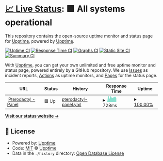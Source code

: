 # [📈 Live Status](https://status.badwolves.games): <!--live status--> **🟩 All systems operational**

This repository contains the open-source uptime monitor and status page for [Upptime](https://upptime.js.org), powered by [Upptime](https://github.com/upptime/upptime).

[![Uptime CI](https://github.com/bad-wolves/status.badwolves.games/workflows/Uptime%20CI/badge.svg)](https://github.com/bad-wolves/status.badwolves.games/actions?query=workflow%3A%22Uptime+CI%22)
[![Response Time CI](https://github.com/bad-wolves/status.badwolves.games/workflows/Response%20Time%20CI/badge.svg)](https://github.com/bad-wolves/status.badwolves.games/actions?query=workflow%3A%22Response+Time+CI%22)
[![Graphs CI](https://github.com/bad-wolves/status.badwolves.games/workflows/Graphs%20CI/badge.svg)](https://github.com/bad-wolves/status.badwolves.games/actions?query=workflow%3A%22Graphs+CI%22)
[![Static Site CI](https://github.com/bad-wolves/status.badwolves.games/workflows/Static%20Site%20CI/badge.svg)](https://github.com/bad-wolves/status.badwolves.games/actions?query=workflow%3A%22Static+Site+CI%22)
[![Summary CI](https://github.com/bad-wolves/status.badwolves.games/workflows/Summary%20CI/badge.svg)](https://github.com/bad-wolves/status.badwolves.games/actions?query=workflow%3A%22Summary+CI%22)

With [Upptime](https://upptime.js.org), you can get your own unlimited and free uptime monitor and status page, powered entirely by a GitHub repository. We use [Issues](https://github.com/upptime/upptime/issues) as incident reports, [Actions](https://github.com/bad-wolves/status.badwolves.games/actions) as uptime monitors, and [Pages](https://status.badwolves.games) for the status page.

<!--start: status pages-->
<!-- This summary is generated by Upptime (https://github.com/upptime/upptime) -->
<!-- Do not edit this manually, your changes will be overwritten -->
<!-- prettier-ignore -->
| URL | Status | History | Response Time | Uptime |
| --- | ------ | ------- | ------------- | ------ |
| <img alt="" src="https://favicons.githubusercontent.com/panel.badwolves.games" height="13"> [Pterodactyl - Panel](https://panel.badwolves.games) | 🟩 Up | [pterodactyl-panel.yml](https://github.com/bad-wolves/status.badwolves.games/commits/HEAD/history/pterodactyl-panel.yml) | <details><summary><img alt="Response time graph" src="./graphs/pterodactyl-panel/response-time-week.png" height="20"> 728ms</summary><br><a href="https://status.badwolves.games/history/pterodactyl-panel"><img alt="Response time 812" src="https://img.shields.io/endpoint?url=https%3A%2F%2Fraw.githubusercontent.com%2Fbad-wolves%2Fstatus.badwolves.games%2FHEAD%2Fapi%2Fpterodactyl-panel%2Fresponse-time.json"></a><br><a href="https://status.badwolves.games/history/pterodactyl-panel"><img alt="24-hour response time 537" src="https://img.shields.io/endpoint?url=https%3A%2F%2Fraw.githubusercontent.com%2Fbad-wolves%2Fstatus.badwolves.games%2FHEAD%2Fapi%2Fpterodactyl-panel%2Fresponse-time-day.json"></a><br><a href="https://status.badwolves.games/history/pterodactyl-panel"><img alt="7-day response time 728" src="https://img.shields.io/endpoint?url=https%3A%2F%2Fraw.githubusercontent.com%2Fbad-wolves%2Fstatus.badwolves.games%2FHEAD%2Fapi%2Fpterodactyl-panel%2Fresponse-time-week.json"></a><br><a href="https://status.badwolves.games/history/pterodactyl-panel"><img alt="30-day response time 755" src="https://img.shields.io/endpoint?url=https%3A%2F%2Fraw.githubusercontent.com%2Fbad-wolves%2Fstatus.badwolves.games%2FHEAD%2Fapi%2Fpterodactyl-panel%2Fresponse-time-month.json"></a><br><a href="https://status.badwolves.games/history/pterodactyl-panel"><img alt="1-year response time 812" src="https://img.shields.io/endpoint?url=https%3A%2F%2Fraw.githubusercontent.com%2Fbad-wolves%2Fstatus.badwolves.games%2FHEAD%2Fapi%2Fpterodactyl-panel%2Fresponse-time-year.json"></a></details> | <details><summary><a href="https://status.badwolves.games/history/pterodactyl-panel">100.00%</a></summary><a href="https://status.badwolves.games/history/pterodactyl-panel"><img alt="All-time uptime 99.98%" src="https://img.shields.io/endpoint?url=https%3A%2F%2Fraw.githubusercontent.com%2Fbad-wolves%2Fstatus.badwolves.games%2FHEAD%2Fapi%2Fpterodactyl-panel%2Fuptime.json"></a><br><a href="https://status.badwolves.games/history/pterodactyl-panel"><img alt="24-hour uptime 100.00%" src="https://img.shields.io/endpoint?url=https%3A%2F%2Fraw.githubusercontent.com%2Fbad-wolves%2Fstatus.badwolves.games%2FHEAD%2Fapi%2Fpterodactyl-panel%2Fuptime-day.json"></a><br><a href="https://status.badwolves.games/history/pterodactyl-panel"><img alt="7-day uptime 100.00%" src="https://img.shields.io/endpoint?url=https%3A%2F%2Fraw.githubusercontent.com%2Fbad-wolves%2Fstatus.badwolves.games%2FHEAD%2Fapi%2Fpterodactyl-panel%2Fuptime-week.json"></a><br><a href="https://status.badwolves.games/history/pterodactyl-panel"><img alt="30-day uptime 100.00%" src="https://img.shields.io/endpoint?url=https%3A%2F%2Fraw.githubusercontent.com%2Fbad-wolves%2Fstatus.badwolves.games%2FHEAD%2Fapi%2Fpterodactyl-panel%2Fuptime-month.json"></a><br><a href="https://status.badwolves.games/history/pterodactyl-panel"><img alt="1-year uptime 99.98%" src="https://img.shields.io/endpoint?url=https%3A%2F%2Fraw.githubusercontent.com%2Fbad-wolves%2Fstatus.badwolves.games%2FHEAD%2Fapi%2Fpterodactyl-panel%2Fuptime-year.json"></a></details>

<!--end: status pages-->

[**Visit our status website →**](https://status.badwolves.games)

## 📄 License

- Powered by: [Upptime](https://github.com/upptime/upptime)
- Code: [MIT](./LICENSE) © [Upptime](https://upptime.js.org)
- Data in the `./history` directory: [Open Database License](https://opendatacommons.org/licenses/odbl/1-0/)
